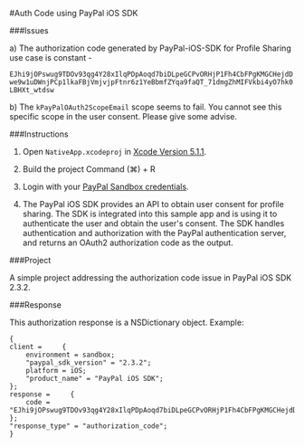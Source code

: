 #Auth Code using PayPal iOS SDK

###Issues

a) The authorization code generated by PayPal-iOS-SDK for Profile Sharing use case is constant -

`EJhi9jOPswug9TDOv93qg4Y28xIlqPDpAoqd7biDLpeGCPvORHjP1Fh4CbFPgKMGCHejdDwe9w1uDWnjPCp1lkaFBjVmjvjpFtnr6z1YeBbmfZYqa9faQT_71dmgZhMIFVkbi4yO7hk0LBHXt_wtdsw`

b) The `kPayPalOAuth2ScopeEmail` scope seems to fail. You cannot see this specific scope in the user consent. Please give some advise.

###Instructions 

1) Open `NativeApp.xcodeproj` in [Xcode Version 5.1.1](https://developer.apple.com/downloads/index.action#). 

2) Build the project Command (⌘) + R

3) Login with your [PayPal Sandbox credentials](https://developer.paypal.com/docs/classic/lifecycle/sb_create-accounts/).

4) The PayPal iOS SDK provides an API to obtain user consent for profile sharing. The SDK is integrated into this sample app and is using it to authenticate the user and obtain the user's consent. The SDK handles authentication and authorization with the PayPal authentication server, and returns an OAuth2 authorization code as the output.

###Project 

A simple project addressing the authorization code issue in PayPal iOS SDK 2.3.2. 

###Response

This authorization response is a NSDictionary object. Example:

    {
    client =     {
        environment = sandbox;
        "paypal_sdk_version" = "2.3.2";
        platform = iOS;
        "product_name" = "PayPal iOS SDK";
    };
    response =     {
        code = "EJhi9jOPswug9TDOv93qg4Y28xIlqPDpAoqd7biDLpeGCPvORHjP1Fh4CbFPgKMGCHejdDwe9w1uDWnjPCp1lkaFBjVmjvjpFtnr6z1YeBbmfZYqa9faQT_71dmgZhMIFVkbi4yO7hk0LBHXt_wtdsw";
    };
    "response_type" = "authorization_code";
    }


    

